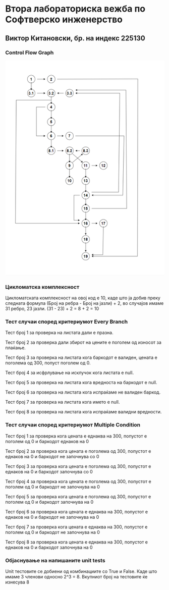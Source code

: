 # Втора лабораториска вежба по Софтверско инженерство

## Виктор Китановски, бр. на индекс 225130

###  Control Flow Graph

![ControlFlowGraph.png](ControlFlowGraph.png)

### Цикломатска комплексност

Цикломатската комплексност на овој код е 10, каде што ја добив преку следната формула
(Број на ребра - Број на јазли) + 2, во случајов имаме 31 ребро, 23 јазли.
(31 - 23) + 2 = 8 + 2 = 10

### Тест случаи според критериумот  Every Branch

Тест број 1 за проверка на листата дали е празна.

Тест број 2 за проверка дали збирот на цените е поголем од износот за плаќање.

Тест број 3 за проверка на листата кога баркодот е валиден, цената е поголема од 300, попуст поголем од 0.

Тест број 4 за исфрлување на исклучок кога листата е null.

Тест број 5 за проверка на листата кога вредноста на баркодот е null.

Тест број 6 за проверка на листата кога испраќаме не валиден баркод.

Тест број 7 за проверка на листата кога името е null.

Тест број 8 за проверка на листата кога испраќаме валидни вредности.

### Тест случаи според критериумот Multiple Condition

Тест број 1 за проверка кога цената е еднаква на 300, попустот е поголем од 0 и баркодот еднаков на 0

Тест број 2 за проверка кога цената е поголема од 300, попустот е еднаков на 0 и баркодот не започнува со 0

Тест број 3 за проверка кога цената е поголема од 300, попустот е еднаков на 0 и баркодот започнува со 0

Тест број 4 за проверка кога цената е поголема од 300, попустот е поголем од 0 и баркодот не започнува на 0

Тест број 5 за проверка кога цената е поголема од 300, попустот е поголем од 0 и баркодот започнува на 0

Тест број 6 за проверка кога цената е еднаква на 300, попустот е еднаков на 0 и баркодот не започнува на 0

Тест број 7 за проверка кога цената е еднаква на 300, попустот е поголем од 0 и баркодот не започнува на 0

Тест број 8 за проверка кога цената е еднаква на 300, попустот е еднаков на 0 и баркодот започнува на 0

### Објаснување на напишаните unit tests

Unit тестовите се добиени од комбинациите со True и False.
Каде што имаме 3 членови односно 2^3 = 8.
Вкупниот број на тестовите ќе изнесува 8
